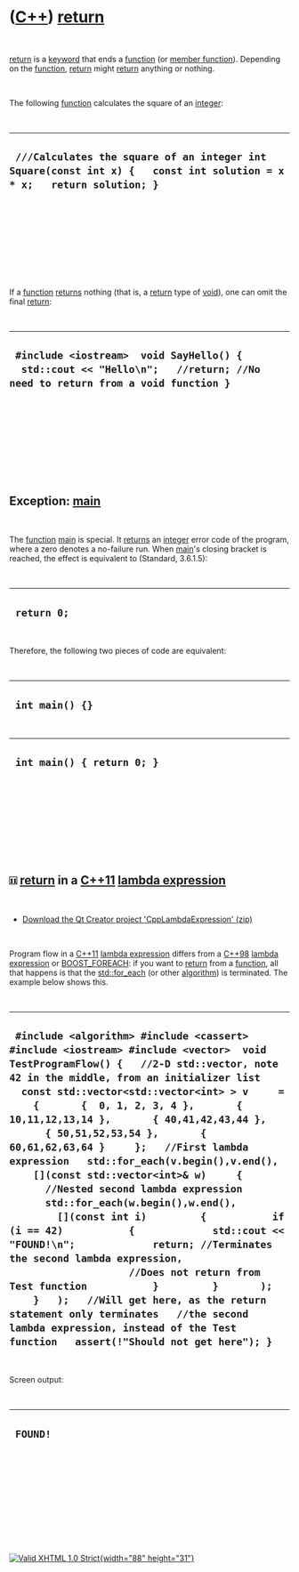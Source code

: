 



 

 

 

 

 

([C++](Cpp.htm)) [return](CppReturn.htm)
========================================

 

[return](CppReturn.htm) is a [keyword](CppKeyword.htm) that ends a
[function](CppFunction.htm) (or [member
function](CppMemberFunction.htm)). Depending on the
[function](CppFunction.htm), [return](CppReturn.htm) might
[return](CppReturn.htm) anything or nothing.

 

The following [function](CppFunction.htm) calculates the square of an
[integer](CppInt.htm):

 

  ------------------------------------------------------------------------------------------------------------------------
  ` ///Calculates the square of an integer int Square(const int x) {   const int solution = x * x;   return solution; }`
  ------------------------------------------------------------------------------------------------------------------------

 

 

 

 

 

If a [function](CppFunction.htm) [returns](CppReturn.htm) nothing (that
is, a [return](CppReturn.htm) type of [void](CppVoid.htm)), one can omit
the final [return](CppReturn.htm):

 

  ----------------------------------------------------------------------------------------------------------------------------
  ` #include <iostream>  void SayHello() {   std::cout << "Hello\n";   //return; //No need to return from a void function }`
  ----------------------------------------------------------------------------------------------------------------------------

 

 

 

 

 

Exception: [main](CppMain.htm)
------------------------------

 

The [function](CppFunction.htm) [main](CppMain.htm) is special. It
[returns](CppReturn.htm) an [integer](CppInt.htm) error code of the
program, where a zero denotes a no-failure run. When
[main](CppMain.htm)'s closing bracket is reached, the effect is
equivalent to (Standard, 3.6.1.5):

 

  --------------
  ` return 0;`
  --------------

 

Therefore, the following two pieces of code are equivalent:

 

  ------------------
  ` int main() {}`
  ------------------

 

  -----------------------------
  ` int main() { return 0; }`
  -----------------------------

 

 

 

 

 

![C++11](PicCpp11.png) [return](CppReturn.htm) in a [C++11](Cpp11.htm) [lambda expression](CppLambdaExpression.htm)
-------------------------------------------------------------------------------------------------------------------

 

-   [Download the Qt Creator project
    'CppLambdaExpression' (zip)](CppLambdaExpression.zip)

 

Program flow in a [C++11](Cpp11.htm) [lambda
expression](CppLambdaExpression.htm) differs from a [C++98](Cpp98.htm)
[lambda expression](CppLambdaExpression.htm) or
[BOOST\_FOREACH](CppBOOST_FOREACH.htm): if you want to
[return](CppReturn.htm) from a [function](CppFunction.htm), all that
happens is that the [std::for\_each](CppFor_each.htm) (or other
[algorithm](CppAlgorithm.htm)) is terminated. The example below shows
this.

 

  --------------------------------------------------------------------------------------------------------------------------------------------------------------------------------------------------------------------------------------------------------------------------------------------------------------------------------------------------------------------------------------------------------------------------------------------------------------------------------------------------------------------------------------------------------------------------------------------------------------------------------------------------------------------------------------------------------------------------------------------------------------------------------------------------------------------------------------------------------------------------------------------------------------------------------------------------------------------------------------------------------------
  ` #include <algorithm> #include <cassert> #include <iostream> #include <vector>  void TestProgramFlow() {   //2-D std::vector, note 42 in the middle, from an initializer list   const std::vector<std::vector<int> > v     =     {       {  0, 1, 2, 3, 4 },       { 10,11,12,13,14 },       { 40,41,42,43,44 },       { 50,51,52,53,54 },       { 60,61,62,63,64 }     };   //First lambda expression   std::for_each(v.begin(),v.end(),     [](const std::vector<int>& w)     {       //Nested second lambda expression       std::for_each(w.begin(),w.end(),         [](const int i)         {           if (i == 42)           {             std::cout << "FOUND!\n";             return; //Terminates the second lambda expression,                     //Does not return from Test function           }         }       );     }   );   //Will get here, as the return statement only terminates   //the second lambda expression, instead of the Test function   assert(!"Should not get here"); }`
  --------------------------------------------------------------------------------------------------------------------------------------------------------------------------------------------------------------------------------------------------------------------------------------------------------------------------------------------------------------------------------------------------------------------------------------------------------------------------------------------------------------------------------------------------------------------------------------------------------------------------------------------------------------------------------------------------------------------------------------------------------------------------------------------------------------------------------------------------------------------------------------------------------------------------------------------------------------------------------------------------------------

 

Screen output:

 

  -----------
  ` FOUND!`
  -----------

 

 

 

 

 





 

[![Valid XHTML 1.0 Strict](valid-xhtml10.png){width="88"
height="31"}](http://validator.w3.org/check?uri=referer)
